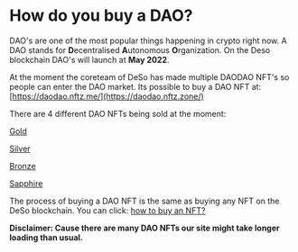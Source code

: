 # How do you buy a DAO?

DAO's are one of the most popular things happening in crypto right now. A DAO stands for **D**ecentralised **A**utonomous **O**rganization. On the Deso blockchain DAO's will launch at **May 2022**.&#x20;

At the moment the coreteam of DeSo has made multiple DAODAO NFT's so people can enter the DAO market. Its possible to buy a DAO NFT at: [https://daodao.nftz.me/](https://daodao.nftz.zone/)

There are 4 different DAO NFTs being sold at the moment:

[Gold](https://daodao.nftz.zone/nft/d7ad20c81880b90d794da27ab427697abf21f1f4bf708d1586fa0cc9972e4f05)

[Silver](https://daodao.nftz.zone/nft/e946cb33cf570faf2b61c5e791cfe43fe4a19cb8fc7a5ade0cee0b6c6d6f9417)

[Bronze](https://daodao.nftz.zone/nft/274bc76cf7711f9e9ec025dced7d5f02d2eabc6ae8291f2175e77cff648d157e)

[Sapphire](https://daodao.nftz.zone/nft/d5b422885bd2c748eeb9723cdb8c3500114f4f1690c27ec38c849f1b6f8746ca)



The process of buying a DAO NFT is the same as buying any NFT on the DeSo blockchain. You can click: [how to buy an NFT?](how-to-buy-an-nft.md)



**Disclaimer: Cause there are many DAO NFTs our site might take longer loading than usual.**&#x20;
